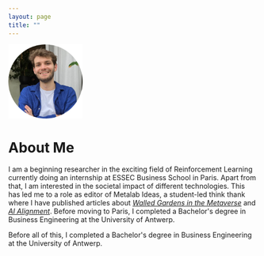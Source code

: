 ```yaml
---
layout: page
title: ""
---
```




<div style="display: flex;">
  <div style="flex: 1;">
    <img src="/imgs/profile_pic.png" alt="Profile Picture" width="150" height="150">
  </div>
</div>



# About Me

I am a beginning researcher in the exciting field of Reinforcement Learning currently doing an internship at ESSEC Business School in Paris. Apart from that, I am interested in the societal impact of different technologies. This has led me to a role as editor of Metalab Ideas, a student-led think thank where I have published articles about  [*Walled Gardens in the Metaverse*](https://metalab.essec.edu/walled-gardens/) and [*AI Alignment*](https://metalab.essec.edu/social-scientists-in-the-quest-for-ai-alignment-the-potential-of-interdisciplinary-collaboration-in-ai-safety/). Before moving to Paris, I completed a Bachelor's degree in Business Engineering at the University of Antwerp.

Before all of this, I completed a Bachelor's degree in Business Engineering at the University of Antwerp. 





